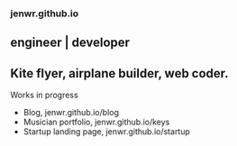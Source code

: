 ### jenwr.github.io
## engineer | developer

## Kite flyer, airplane builder, web coder. 

Works in progress

- Blog, jenwr.github.io/blog
- Musician portfolio, jenwr.github.io/keys
- Startup landing page, jenwr.github.io/startup

